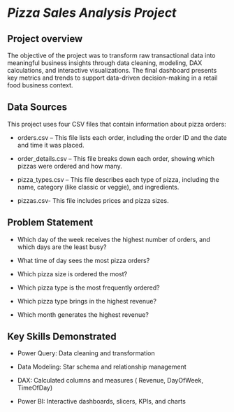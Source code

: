 # *Pizza Sales Analysis Project*

## Project overview

The objective of the project was to transform raw transactional data into meaningful business insights through data cleaning, modeling, DAX calculations, and interactive visualizations. The final dashboard presents key metrics and trends to support data-driven decision-making in a retail food business context.

## Data Sources

This project uses four CSV files that contain information about pizza orders:

- orders.csv – This file lists each order, including the order ID and the date and time it was placed.

- order_details.csv – This file breaks down each order, showing which pizzas were ordered  and how many.

- pizza_types.csv – This file describes each type of pizza, including the name, category (like classic or veggie), and ingredients.

 - pizzas.csv- This file includes prices and pizza sizes. 

## Problem Statement

- Which day of the week receives the highest number of orders, and which days are the least busy?

- What time of day sees the most pizza orders?

- Which pizza size is ordered the most?

- Which pizza type is the most frequently ordered?

- Which pizza type brings in the highest revenue?

- Which month generates the highest revenue?

## Key Skills Demonstrated

- Power Query: Data cleaning and transformation

- Data Modeling: Star schema and relationship management

- DAX: Calculated columns and measures ( Revenue, DayOfWeek, TimeOfDay)

- Power BI: Interactive dashboards, slicers, KPIs, and charts

